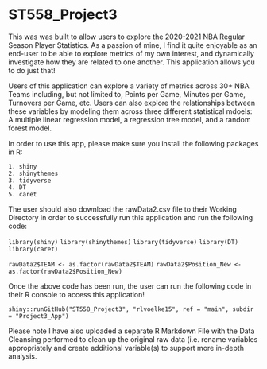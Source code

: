 # ST558_Project3

This was was built to allow users to explore the 2020-2021 NBA Regular Season Player Statistics. As a passion of mine, I find it quite enjoyable as an end-user to be able to explore metrics of my own interest, and dynamically investigate how they are related to one another. This application allows you to do just that!

Users of this application can explore a variety of metrics across 30+ NBA Teams including, but not limited to, Points per Game, Minutes per Game, Turnovers per Game, etc. Users can also explore the relationships between these variables by modeling them across three different statistical mdoels: A multiple linear regression model, a regression tree model, and a random forest model.

In order to use this app, please make sure you install the following packages in R: 

    1. shiny 
    2. shinythemes
    3. tidyverse
    4. DT
    5. caret
    
The user should also download the rawData2.csv file to their Working Directory in order to successfully run this application and run the following code: 

`library(shiny)`
`library(shinythemes)`
`library(tidyverse)`
`library(DT)`
`library(caret)`

`rawData2$TEAM <- as.factor(rawData2$TEAM)`
`rawData2$Position_New <- as.factor(rawData2$Position_New)`

Once the above code has been run, the user can run the following code in their R console to access this application!

`shiny::runGitHub("ST558_Project3", "rlvoelke15", ref = "main", subdir = "Project3_App")`

Please note I have also uploaded a separate R Markdown File with the Data Cleansing performed to clean up the original raw data (i.e. rename variables appropriately and create additional variable(s) to support more in-depth analysis. 

